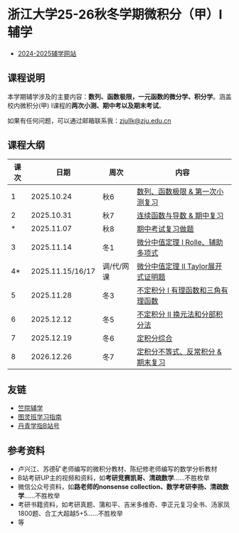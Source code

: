 # 浙江大学25-26秋冬学期微积分（甲）I辅学

- [2024-2025辅学网站](https://yuanhongyi.github.io/zjucalc24/) 

## 课程说明

本学期辅学涉及的主要内容：**数列、函数极限，一元函数的微分学、积分学**。涵盖校内微积分(甲) I课程的**两次小测、期中考以及期末考试**。

如果有任何问题，可以通过邮箱联系我：zjullk@zju.edu.cn


## 课程大纲


|课次|日期|周次|内容|
|---|---|---|---|
|1| 2025.10.24| 秋6 |[数列、函数极限 & 第一次小测复习](https://yuanhongyi.github.io/lecture/l01)|   
|2| 2025.10.31| 秋7 |[连续函数与导数 & 期中复习](https://yuanhongyi.github.io/lecture/l02)|
|*| 2025.11.07| 秋8 |[期中考试复习做题]()|
|3| 2025.11.14| 冬1 |[微分中值定理 I Rolle、辅助多项式](https://yuanhongyi.github.io/lecture/l03)|   
|4*| 2025.11.15/16/17| 调/代/网课 |[微分中值定理 II Taylor展开式证明题](https://yuanhongyi.github.io/lecture/l04)|   
|5| 2025.11.28| 冬3 |[不定积分 I 有理函数和三角有理函数](https://yuanhongyi.github.io/lecture/l05)|   
|6| 2025.12.12| 冬5 |[不定积分 II 换元法和分部积分法](https://yuanhongyi.github.io/lecture/l06)|   
|7| 2025.12.19| 冬6 |[定积分综合](https://yuanhongyi.github.io/lecture/l07)|   
|8| 2026.12.26| 冬7 |[定积分不等式、反常积分 & 期末复习](https://yuanhongyi.github.io/lecture/l08)|   

## 友链

- [竺院辅学](https://ckc-agc.bowling233.top/) 
- [图灵班学习指南](https://zju-turing.github.io/TuringCourses/)
- [丹青学指B站号](https://space.bilibili.com/389626435)

## 参考资料

- 卢兴江、苏德矿老师编写的微积分教材、陈纪修老师编写的数学分析教材
- B站考研UP主的视频和资料，如**考研竞赛凯哥、清疏数学**……不胜枚举
- 微信公众号资料，如**路老师的nonsense collection、数学考研李扬、清疏数学**……不胜枚举
- 考研书籍资料，如考研真题、蒲和平、吉米多维奇、李正元复习全书、汤家凤1800题、合工大超越5+5……不胜枚举
- 等

